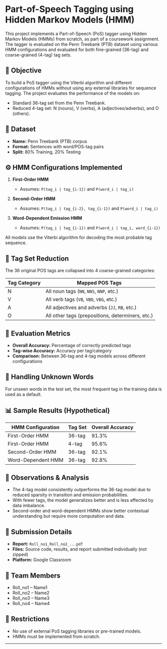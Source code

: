# Part-of-Speech Tagging using Hidden Markov Models (HMM)

This project implements a Part-of-Speech (PoS) tagger using Hidden Markov Models (HMMs) from scratch, as part of a coursework assignment. The tagger is evaluated on the Penn Treebank (PTB) dataset using various HMM configurations and evaluated for both fine-grained (36-tag) and coarse-grained (4-tag) tag sets.

## 📌 Objective

To build a PoS tagger using the Viterbi algorithm and different configurations of HMMs without using any external libraries for sequence tagging. The project evaluates the performance of the models on:
- Standard 36-tag set from the Penn Treebank.
- Reduced 4-tag set: N (nouns), V (verbs), A (adjectives/adverbs), and O (others).

## 📁 Dataset

- **Name:** Penn Treebank (PTB) corpus
- **Format:** Sentences with word/POS-tag pairs
- **Split:** 80% Training, 20% Testing

## ⚙️ HMM Configurations Implemented

1. **First-Order HMM**  
   - Assumes: `P(tag_i | tag_{i-1})` and `P(word_i | tag_i)`

2. **Second-Order HMM**  
   - Assumes: `P(tag_i | tag_{i-2}, tag_{i-1})` and `P(word_i | tag_i)`

3. **Word-Dependent Emission HMM**  
   - Assumes: `P(tag_i | tag_{i-1})` and `P(word_i | tag_i, word_{i-1})`

All models use the Viterbi algorithm for decoding the most probable tag sequence.

## 🔄 Tag Set Reduction

The 36 original POS tags are collapsed into 4 coarse-grained categories:

| Tag Category | Mapped POS Tags                             |
|--------------|---------------------------------------------|
| N            | All noun tags (`NN`, `NNS`, `NNP`, etc.)    |
| V            | All verb tags (`VB`, `VBD`, `VBG`, etc.)    |
| A            | All adjectives and adverbs (`JJ`, `RB`, etc.) |
| O            | All other tags (prepositions, determiners, etc.) |

## 🧪 Evaluation Metrics

- **Overall Accuracy:** Percentage of correctly predicted tags
- **Tag-wise Accuracy:** Accuracy per tag/category
- **Comparison:** Between 36-tag and 4-tag models across different configurations

## 🧠 Handling Unknown Words

For unseen words in the test set, the most frequent tag in the training data is used as a default.

## 📊 Sample Results (Hypothetical)

| HMM Configuration       | Tag Set | Overall Accuracy |
|-------------------------|---------|------------------|
| First-Order HMM         | 36-tag  | 91.3%            |
| First-Order HMM         | 4-tag   | 95.6%            |
| Second-Order HMM        | 36-tag  | 92.1%            |
| Word-Dependent HMM      | 36-tag  | 92.8%            |

## 💬 Observations & Analysis

- The 4-tag model consistently outperforms the 36-tag model due to reduced sparsity in transition and emission probabilities.
- With fewer tags, the model generalizes better and is less affected by data imbalance.
- Second-order and word-dependent HMMs show better contextual understanding but require more computation and data.

## 📄 Submission Details

- **Report:** `Roll_no1_Roll_no2_...pdf`
- **Files:** Source code, results, and report submitted individually (not zipped)
- **Platform:** Google Classroom

## 👥 Team Members

- Roll_no1 – Name1  
- Roll_no2 – Name2  
- Roll_no3 – Name3  
- Roll_no4 – Name4

## 🚫 Restrictions

- No use of external PoS tagging libraries or pre-trained models.
- HMMs must be implemented from scratch.

---

